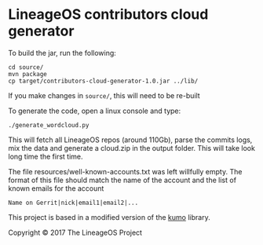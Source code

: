 # LineageOS contributors cloud generator

To build the jar, run the following:

    cd source/
    mvn package
    cp target/contributors-cloud-generator-1.0.jar ../lib/

If you make changes in `source/`, this will need to be re-built

To generate the code, open a linux console and type:

    ./generate_wordcloud.py

This will fetch all LineageOS repos (around 110Gb), parse the commits
logs, mix the data and generate a cloud.zip in the output
folder. This will take look long time the first time.

The file resources/well-known-accounts.txt was left willfully empty. The
format of this file should match the name of the account and the list
of known emails for the account

    Name on Gerrit|nick|email1|email2|...

This project is based in a modified version of the
[kumo](https://github.com/kennycason/kumo) library.

Copyright © 2017 The LineageOS Project
